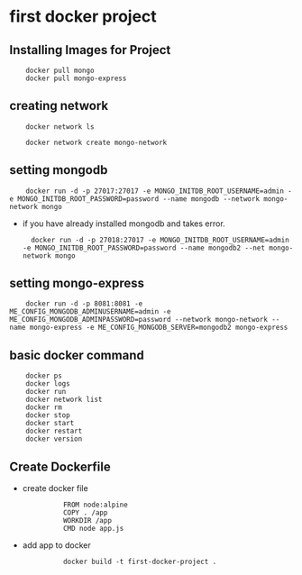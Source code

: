 # first docker project

## Installing Images for Project

        docker pull mongo
        docker pull mongo-express

## creating network

        docker network ls

        docker network create mongo-network

## setting mongodb

        docker run -d -p 27017:27017 -e MONGO_INITDB_ROOT_USERNAME=admin -e MONGO_INITDB_ROOT_PASSWORD=password --name mongodb --network mongo-network mongo

- if you have already installed mongodb and takes error.

        docker run -d -p 27018:27017 -e MONGO_INITDB_ROOT_USERNAME=admin -e MONGO_INITDB_ROOT_PASSWORD=password --name mongodb2 --net mongo-network mongo

## setting mongo-express

        docker run -d -p 8081:8081 -e ME_CONFIG_MONGODB_ADMINUSERNAME=admin -e ME_CONFIG_MONGODB_ADMINPASSWORD=password --network mongo-network --name mongo-express -e ME_CONFIG_MONGODB_SERVER=mongodb2 mongo-express

## basic docker command

        docker ps
        docker logs
        docker run
        docker network list
        docker rm
        docker stop
        docker start
        docker restart
        docker version

## Create Dockerfile

- create docker file

                FROM node:alpine
                COPY . /app
                WORKDIR /app
                CMD node app.js

- add app to docker

                docker build -t first-docker-project .
